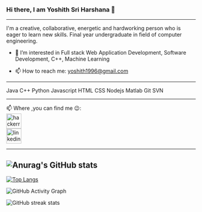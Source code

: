 ### Hi there, I am Yoshith Sri Harshana 👋
<!-- ![]("https://drive.google.com/file/d/1gF5DWHTWYVMdgAEyivSB-ra70yBWJtGA/view?usp=sharing") -->

<!-- <img src="images/yoshith1.png" /> -->

 ---
 I'm a creative, collaborative, energetic and hardworking person who is eager to learn new skills. Final year undergraduate in field of computer engineering.



- 🔭 I’m interested in Full stack Web Application Development, Software Development, C++, Machine Learning
<!-- - 🌱 I’m currently learning Java script -->
- 📫 How to reach me: yoshith1996@gmail.com 
---
Java   C++    Python   Javascript   HTML   CSS   Nodejs Matlab   Git   SVN 

---

📫 Where ,you can find me :wink::<br>
[<img src='https://cdn.jsdelivr.net/npm/simple-icons@3.0.1/icons/hackerrank.svg' alt='hackerrank' height='40'>](https://www.hackerrank.com/yoshith)   
[<img src='https://cdn.jsdelivr.net/npm/simple-icons@3.0.1/icons/linkedin.svg' alt='linkedin' height='40'>](https://www.linkedin.com/in/yoshith-harshana-3a30a925a/)      

 ---
 ![Anurag's GitHub stats](https://github-readme-stats.vercel.app/api?username=harsha-ys&show_icons=true&theme=radical)
 ---

[![Top Langs](https://github-readme-stats.vercel.app/api/top-langs/?username=harsha-ys)](https://github.com/anuraghazra/github-readme-stats)

![GitHub Activity Graph](https://activity-graph.herokuapp.com/graph?username=harsha-ys)  

 


![GitHub streak stats](https://github-readme-streak-stats.herokuapp.com/?user=harsha-ys) 
